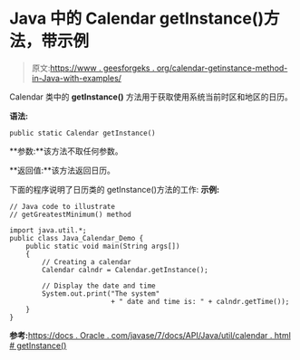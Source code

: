 # Java 中的 Calendar getInstance()方法，带示例

> 原文:[https://www . geesforgeks . org/calendar-getinstance-method-in-Java-with-examples/](https://www.geeksforgeeks.org/calendar-getinstance-method-in-java-with-examples/)

Calendar 类中的 **getInstance()** 方法用于获取使用系统当前时区和地区的日历。

**语法:**

```
public static Calendar getInstance()
```

**参数:**该方法不取任何参数。

**返回值:**该方法返回日历。

下面的程序说明了日历类的 getInstance()方法的工作:
**示例:**

```
// Java code to illustrate
// getGreatestMinimum() method

import java.util.*;
public class Java_Calendar_Demo {
    public static void main(String args[])
    {
        // Creating a calendar
        Calendar calndr = Calendar.getInstance();

        // Display the date and time
        System.out.print("The system"
                         + " date and time is: " + calndr.getTime());
    }
}
```

**参考:**[https://docs . Oracle . com/javase/7/docs/API/Java/util/calendar . html # getInstance()](https://docs.oracle.com/javase/7/docs/api/java/util/Calendar.html#getInstance())